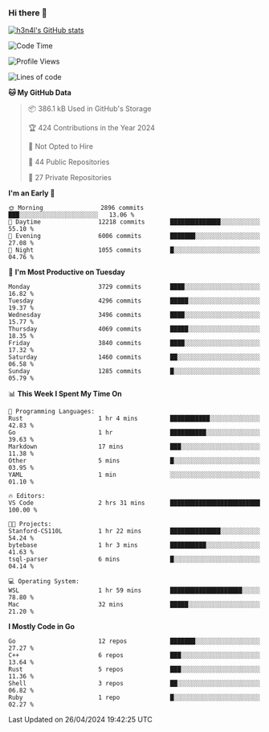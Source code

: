 ### Hi there 👋

[![h3n4l's GitHub stats](https://github-readme-stats.vercel.app/api?username=h3n4l&count_private=true&show_icons=true&theme=radical)](https://github.com/h3n4l/github-readme-stats)

<!--START_SECTION:waka-->
![Code Time](http://img.shields.io/badge/Code%20Time-1%2C866%20hrs%2044%20mins-blue)

![Profile Views](http://img.shields.io/badge/Profile%20Views-0-blue)

![Lines of code](https://img.shields.io/badge/From%20Hello%20World%20I%27ve%20Written-7.3%20million%20lines%20of%20code-blue)

**🐱 My GitHub Data** 

> 📦 386.1 kB Used in GitHub's Storage 
 > 
> 🏆 424 Contributions in the Year 2024
 > 
> 🚫 Not Opted to Hire
 > 
> 📜 44 Public Repositories 
 > 
> 🔑 27 Private Repositories 
 > 
**I'm an Early 🐤** 

```text
🌞 Morning                2896 commits        ███░░░░░░░░░░░░░░░░░░░░░░   13.06 % 
🌆 Daytime                12218 commits       ██████████████░░░░░░░░░░░   55.10 % 
🌃 Evening                6006 commits        ███████░░░░░░░░░░░░░░░░░░   27.08 % 
🌙 Night                  1055 commits        █░░░░░░░░░░░░░░░░░░░░░░░░   04.76 % 
```
📅 **I'm Most Productive on Tuesday** 

```text
Monday                   3729 commits        ████░░░░░░░░░░░░░░░░░░░░░   16.82 % 
Tuesday                  4296 commits        █████░░░░░░░░░░░░░░░░░░░░   19.37 % 
Wednesday                3496 commits        ████░░░░░░░░░░░░░░░░░░░░░   15.77 % 
Thursday                 4069 commits        █████░░░░░░░░░░░░░░░░░░░░   18.35 % 
Friday                   3840 commits        ████░░░░░░░░░░░░░░░░░░░░░   17.32 % 
Saturday                 1460 commits        ██░░░░░░░░░░░░░░░░░░░░░░░   06.58 % 
Sunday                   1285 commits        █░░░░░░░░░░░░░░░░░░░░░░░░   05.79 % 
```


📊 **This Week I Spent My Time On** 

```text
💬 Programming Languages: 
Rust                     1 hr 4 mins         ███████████░░░░░░░░░░░░░░   42.83 % 
Go                       1 hr                ██████████░░░░░░░░░░░░░░░   39.63 % 
Markdown                 17 mins             ███░░░░░░░░░░░░░░░░░░░░░░   11.38 % 
Other                    5 mins              █░░░░░░░░░░░░░░░░░░░░░░░░   03.95 % 
YAML                     1 min               ░░░░░░░░░░░░░░░░░░░░░░░░░   01.10 % 

🔥 Editors: 
VS Code                  2 hrs 31 mins       █████████████████████████   100.00 % 

🐱‍💻 Projects: 
Stanford-CS110L          1 hr 22 mins        ██████████████░░░░░░░░░░░   54.24 % 
bytebase                 1 hr 3 mins         ██████████░░░░░░░░░░░░░░░   41.63 % 
tsql-parser              6 mins              █░░░░░░░░░░░░░░░░░░░░░░░░   04.14 % 

💻 Operating System: 
WSL                      1 hr 59 mins        ████████████████████░░░░░   78.80 % 
Mac                      32 mins             █████░░░░░░░░░░░░░░░░░░░░   21.20 % 
```

**I Mostly Code in Go** 

```text
Go                       12 repos            ███████░░░░░░░░░░░░░░░░░░   27.27 % 
C++                      6 repos             ███░░░░░░░░░░░░░░░░░░░░░░   13.64 % 
Rust                     5 repos             ███░░░░░░░░░░░░░░░░░░░░░░   11.36 % 
Shell                    3 repos             ██░░░░░░░░░░░░░░░░░░░░░░░   06.82 % 
Ruby                     1 repo              █░░░░░░░░░░░░░░░░░░░░░░░░   02.27 % 
```




 Last Updated on 26/04/2024 19:42:25 UTC
<!--END_SECTION:waka-->


